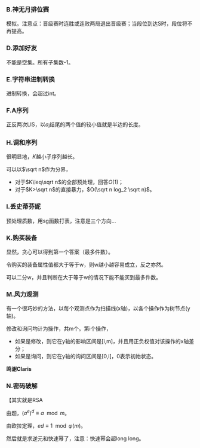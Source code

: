 ### B.神无月排位赛
模拟。注意点：晋级赛时连胜或连败两局退出晋级赛；当段位到达S时，段位将不再提高。

### D.添加好友
不能是空集。所有子集数-1。

### E.字符串进制转换
进制转换，会超过int。

### F.A序列
正反两次LIS，以$a_i$结尾的两个值的较小值就是半边的长度。

### H.调和序列
很明显地，$K$越小子序列越长。

可以以$\sqrt n$作为分界，

 - 对于$K\leq\sqrt n$的全部预处理，回答$O(1)$；
 - 对于$K>\sqrt n$的直接暴力，$O(\sqrt n log_2 \sqrt n)$。


### I.丢史蒂芬妮
预处理质数，用sg函数打表，注意是三个方向...

### K.购买装备
显然，贪心可以得到第一个答案（最多件数）。

令购买的装备属性值都大于等于w，则w越小越容易成立，反之亦然。

可以二分w，并且判断在大于等于w的情况下能不能买到最多件数。

### M.风力观测
有一个很巧妙的方法，以每个观测点作为扫描线(x轴)，以各个操作作为树节点(y轴)。

修改和询问均计为操作，共m个。第i个操作，

 - 如果是修改，则它在y轴的影响区间是[i,m]，并且用正负权值对该操作的x轴差分；
 - 如果是询问，则它在y轴的询问区间是[0,i]，0表示初始状态。

**鸣谢Claris**

### N.密码破解
【其实就是RSA

由题，$(a^e)^d\equiv a \mod m$。

由欧拉定理，$ed\equiv 1 \mod \varphi(m)$。

然后就是求逆元和快速幂了，注意：快速幂会超long long。
